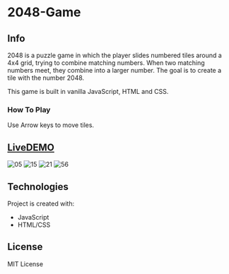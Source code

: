 # 2048-Game

## Info
2048 is a puzzle game in which the player slides numbered tiles around a 4x4 grid, trying to combine matching numbers. When two matching numbers meet, they combine into a larger number. The goal is to create a tile with the number 2048.

This game is built in vanilla JavaScript, HTML and CSS.

### How To Play
Use Arrow keys to move tiles.

## [LiveDEMO](https://artur-m-k.github.io/2048-Game/)

![05](https://user-images.githubusercontent.com/80982136/130358428-e270a1b9-5a6b-47a9-a53f-9e70a5985224.jpeg)
![15](https://user-images.githubusercontent.com/80982136/130358429-b5bc5ab8-a126-4c57-84ea-28f86b2f414a.jpeg)
![21](https://user-images.githubusercontent.com/80982136/130358430-cb5b5d18-4c08-4534-b0de-b2b29731c0eb.jpeg)
![56](https://user-images.githubusercontent.com/80982136/130358433-80fd13b5-c219-475e-a80e-3b3440334911.jpeg)

## Technologies
Project is created with:
* JavaScript
* HTML/CSS

## License
MIT License
